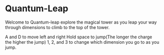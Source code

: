 # Quantum-Leap

Welcome to Quantum-leap explore the magical tower as you leap your way through dimensions to climb to the top of the tower.

A and D to move left and right
Hold space to jump(The longer the charge the higher the jump)
1, 2, and 3 to change which dimension you go to as you jump.

